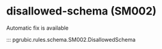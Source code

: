 # disallowed-schema (SM002)

Automatic fix is available

::: pgrubic.rules.schema.SM002.DisallowedSchema
